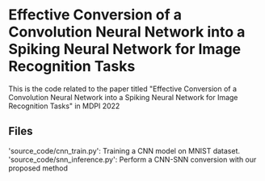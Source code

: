 # Effective Conversion of a Convolution Neural Network into a Spiking Neural Network for Image Recognition Tasks
This is the code related to the paper titled "Effective Conversion of a Convolution Neural Network into a Spiking Neural Network for Image Recognition Tasks" in MDPI 2022


## Files

'source_code/cnn_train.py': Training a CNN model on MNIST dataset.  <br />
'source_code/snn_inference.py': Perform a CNN-SNN conversion with our proposed method    <br />
